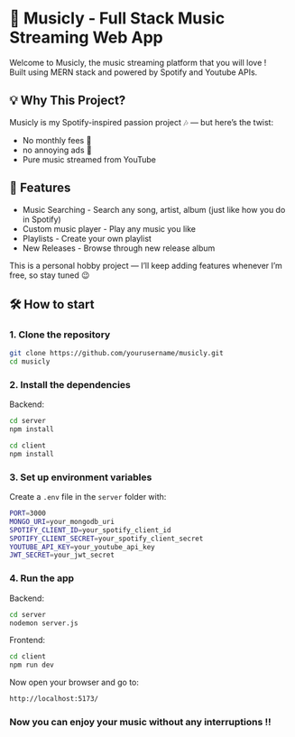 # 🎵 Musicly - Full Stack Music Streaming Web App

Welcome to Musicly, the music streaming platform that you will love ! <br>
Built using MERN stack and powered by Spotify and Youtube APIs.

## 💡 **Why This Project?** <br>
Musicly is my Spotify-inspired passion project 🎶 — but here’s the twist:  
* No monthly fees 💸
* no annoying ads 🚫
* Pure music streamed from YouTube  

## 🚀 Features
* Music Searching - Search any song, artist, album (just like how you do in Spotify)
* Custom music player - Play any music you like
* Playlists - Create your own playlist
* New Releases - Browse through new release album

This is a personal hobby project — I’ll keep adding features whenever I’m free, so stay tuned 😉

## 🛠️ How to start

### 1. Clone the repository
````bash
git clone https://github.com/yourusername/musicly.git
cd musicly
````

### 2. Install the dependencies 
Backend: 
````bash
cd server
npm install
````

````bash
cd client
npm install
````

### 3. Set up environment variables
Create a `.env` file in the `server` folder with:
````bash
PORT=3000
MONGO_URI=your_mongodb_uri
SPOTIFY_CLIENT_ID=your_spotify_client_id
SPOTIFY_CLIENT_SECRET=your_spotify_client_secret
YOUTUBE_API_KEY=your_youtube_api_key
JWT_SECRET=your_jwt_secret
````
### 4. Run the app
Backend:
````bash
cd server
nodemon server.js
````

Frontend:
````bash
cd client
npm run dev
````

Now open your browser and go to:
````bash 
http://localhost:5173/
````
### Now you can enjoy your music without any interruptions !!


